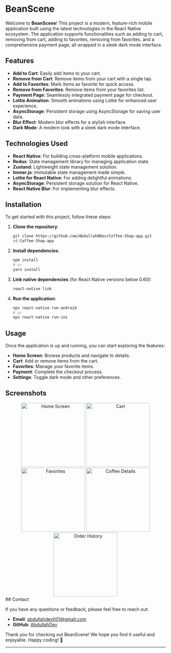# BeanScene

Welcome to **BeanScene**! This project is a modern, feature-rich mobile application built using the latest technologies in the React Native ecosystem. The application supports functionalities such as adding to cart, removing from cart, adding to favorites, removing from favorites, and a comprehensive payment page, all wrapped in a sleek dark mode interface.
 
## Features

- **Add to Cart**: Easily add items to your cart.
- **Remove from Cart**: Remove items from your cart with a single tap.
- **Add to Favorites**: Mark items as favorite for quick access.
- **Remove from Favorites**: Remove items from your favorites list.
- **Payment Page**: Seamlessly integrated payment page for checkout.
- **Lottie Animation**: Smooth animations using Lottie for enhanced user experience.
- **AsyncStorage**: Persistent storage using AsyncStorage for saving user data.
- **Blur Effect**: Modern blur effects for a stylish interface.
- **Dark Mode**: A modern look with a sleek dark mode interface.

## Technologies Used

- **React Native**: For building cross-platform mobile applications.
- **Redux**: State management library for managing application state.
- **Zustand**: Lightweight state management solution.
- **Immer.js**: Immutable state management made simple.
- **Lottie for React Native**: For adding delightful animations.
- **AsyncStorage**: Persistent storage solution for React Native.
- **React Native Blur**: For implementing blur effects.

## Installation

To get started with this project, follow these steps:

1. **Clone the repository**:
   ```bash
   git clone https://github.com/Abdullah0Dev/Coffee-Shop-app.git
   cd Coffee-Shop-app
   ```

2. **Install dependencies**:
   ```bash
   npm install
   # or
   yarn install
   ```

3. **Link native dependencies** (for React Native versions below 0.60):
   ```bash
   react-native link
   ```

4. **Run the application**:
   ```bash
   npx react-native run-android
   # or
   npx react-native run-ios
   ```

## Usage

Once the application is up and running, you can start exploring the features:

- **Home Screen**: Browse products and navigate to details.
- **Cart**: Add or remove items from the cart.
- **Favorites**: Manage your favorite items.
- **Payment**: Complete the checkout process.
- **Settings**: Toggle dark mode and other preferences.
 
## Screenshots

<div align="center">
  <img src="https://i.postimg.cc/NFFmB2pP/Home-Screen.png" alt="Home Screen" width="200"/>
  <img src="https://i.postimg.cc/ZK9pQ39W/Cart-Screen.png" alt="Cart" width="200"/>
  <img src="https://i.postimg.cc/L4Qjvvsd/Favorites-Screen.png" alt="Favorites" width="200"/>
  <img src="https://i.postimg.cc/C52D1M2M/Coffee-Details-Screen.png" alt="Coffee Details" width="200"/>
  <img src="https://i.postimg.cc/xTWMVCHt/Order-History-Screen.png" alt="Order History" width="200"/>
</div>
## Contact

If you have any questions or feedback, please feel free to reach out:

- **Email**: abdullahdev001@gmail.com
- **GitHub**: [AbdullahDev](https://github.com/Abdullah0Dev)

Thank you for checking out BeanScene! We hope you find it useful and enjoyable. Happy coding! 🚀

---
 
